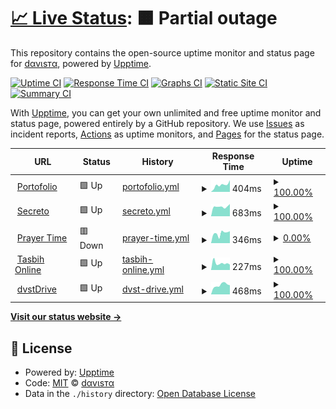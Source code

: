 # [📈 Live Status](https://status.rzlamrr.me): <!--live status--> **🟧 Partial outage**

This repository contains the open-source uptime monitor and status page for [dαvιѕтα](rzlamrr.github.io), powered by [Upptime](https://github.com/upptime/upptime).

[![Uptime CI](https://github.com/rzlamrr/status/workflows/Uptime%20CI/badge.svg)](https://github.com/rzlamrr/status/actions?query=workflow%3A%22Uptime+CI%22)
[![Response Time CI](https://github.com/rzlamrr/status/workflows/Response%20Time%20CI/badge.svg)](https://github.com/rzlamrr/status/actions?query=workflow%3A%22Response+Time+CI%22)
[![Graphs CI](https://github.com/rzlamrr/status/workflows/Graphs%20CI/badge.svg)](https://github.com/rzlamrr/status/actions?query=workflow%3A%22Graphs+CI%22)
[![Static Site CI](https://github.com/rzlamrr/status/workflows/Static%20Site%20CI/badge.svg)](https://github.com/rzlamrr/status/actions?query=workflow%3A%22Static+Site+CI%22)
[![Summary CI](https://github.com/rzlamrr/status/workflows/Summary%20CI/badge.svg)](https://github.com/rzlamrr/status/actions?query=workflow%3A%22Summary+CI%22)

With [Upptime](https://upptime.js.org), you can get your own unlimited and free uptime monitor and status page, powered entirely by a GitHub repository. We use [Issues](https://github.com/rzlamrr/status/issues) as incident reports, [Actions](https://github.com/rzlamrr/status/actions) as uptime monitors, and [Pages](https://status.rzlamrr.me) for the status page.

<!--start: status pages-->
<!-- This summary is generated by Upptime (https://github.com/upptime/upptime) -->
<!-- Do not edit this manually, your changes will be overwritten -->
<!-- prettier-ignore -->
| URL | Status | History | Response Time | Uptime |
| --- | ------ | ------- | ------------- | ------ |
| <img alt="" src="https://icons.duckduckgo.com/ip3/www.rzlamrr.me.ico" height="13"> [Portofolio](https://www.rzlamrr.me) | 🟩 Up | [portofolio.yml](https://github.com/rzlamrr/status/commits/HEAD/history/portofolio.yml) | <details><summary><img alt="Response time graph" src="./graphs/portofolio/response-time-week.png" height="20"> 404ms</summary><br><a href="https://status.rzlamrr.me/history/portofolio"><img alt="Response time 308" src="https://img.shields.io/endpoint?url=https%3A%2F%2Fraw.githubusercontent.com%2Frzlamrr%2Fstatus%2FHEAD%2Fapi%2Fportofolio%2Fresponse-time.json"></a><br><a href="https://status.rzlamrr.me/history/portofolio"><img alt="24-hour response time 298" src="https://img.shields.io/endpoint?url=https%3A%2F%2Fraw.githubusercontent.com%2Frzlamrr%2Fstatus%2FHEAD%2Fapi%2Fportofolio%2Fresponse-time-day.json"></a><br><a href="https://status.rzlamrr.me/history/portofolio"><img alt="7-day response time 404" src="https://img.shields.io/endpoint?url=https%3A%2F%2Fraw.githubusercontent.com%2Frzlamrr%2Fstatus%2FHEAD%2Fapi%2Fportofolio%2Fresponse-time-week.json"></a><br><a href="https://status.rzlamrr.me/history/portofolio"><img alt="30-day response time 356" src="https://img.shields.io/endpoint?url=https%3A%2F%2Fraw.githubusercontent.com%2Frzlamrr%2Fstatus%2FHEAD%2Fapi%2Fportofolio%2Fresponse-time-month.json"></a><br><a href="https://status.rzlamrr.me/history/portofolio"><img alt="1-year response time 308" src="https://img.shields.io/endpoint?url=https%3A%2F%2Fraw.githubusercontent.com%2Frzlamrr%2Fstatus%2FHEAD%2Fapi%2Fportofolio%2Fresponse-time-year.json"></a></details> | <details><summary><a href="https://status.rzlamrr.me/history/portofolio">100.00%</a></summary><a href="https://status.rzlamrr.me/history/portofolio"><img alt="All-time uptime 99.93%" src="https://img.shields.io/endpoint?url=https%3A%2F%2Fraw.githubusercontent.com%2Frzlamrr%2Fstatus%2FHEAD%2Fapi%2Fportofolio%2Fuptime.json"></a><br><a href="https://status.rzlamrr.me/history/portofolio"><img alt="24-hour uptime 100.00%" src="https://img.shields.io/endpoint?url=https%3A%2F%2Fraw.githubusercontent.com%2Frzlamrr%2Fstatus%2FHEAD%2Fapi%2Fportofolio%2Fuptime-day.json"></a><br><a href="https://status.rzlamrr.me/history/portofolio"><img alt="7-day uptime 100.00%" src="https://img.shields.io/endpoint?url=https%3A%2F%2Fraw.githubusercontent.com%2Frzlamrr%2Fstatus%2FHEAD%2Fapi%2Fportofolio%2Fuptime-week.json"></a><br><a href="https://status.rzlamrr.me/history/portofolio"><img alt="30-day uptime 100.00%" src="https://img.shields.io/endpoint?url=https%3A%2F%2Fraw.githubusercontent.com%2Frzlamrr%2Fstatus%2FHEAD%2Fapi%2Fportofolio%2Fuptime-month.json"></a><br><a href="https://status.rzlamrr.me/history/portofolio"><img alt="1-year uptime 99.93%" src="https://img.shields.io/endpoint?url=https%3A%2F%2Fraw.githubusercontent.com%2Frzlamrr%2Fstatus%2FHEAD%2Fapi%2Fportofolio%2Fuptime-year.json"></a></details>
| <img alt="" src="https://icons.duckduckgo.com/ip3/secreto.rzlamrr.me.ico" height="13"> [Secreto](https://secreto.rzlamrr.me) | 🟩 Up | [secreto.yml](https://github.com/rzlamrr/status/commits/HEAD/history/secreto.yml) | <details><summary><img alt="Response time graph" src="./graphs/secreto/response-time-week.png" height="20"> 683ms</summary><br><a href="https://status.rzlamrr.me/history/secreto"><img alt="Response time 580" src="https://img.shields.io/endpoint?url=https%3A%2F%2Fraw.githubusercontent.com%2Frzlamrr%2Fstatus%2FHEAD%2Fapi%2Fsecreto%2Fresponse-time.json"></a><br><a href="https://status.rzlamrr.me/history/secreto"><img alt="24-hour response time 641" src="https://img.shields.io/endpoint?url=https%3A%2F%2Fraw.githubusercontent.com%2Frzlamrr%2Fstatus%2FHEAD%2Fapi%2Fsecreto%2Fresponse-time-day.json"></a><br><a href="https://status.rzlamrr.me/history/secreto"><img alt="7-day response time 683" src="https://img.shields.io/endpoint?url=https%3A%2F%2Fraw.githubusercontent.com%2Frzlamrr%2Fstatus%2FHEAD%2Fapi%2Fsecreto%2Fresponse-time-week.json"></a><br><a href="https://status.rzlamrr.me/history/secreto"><img alt="30-day response time 559" src="https://img.shields.io/endpoint?url=https%3A%2F%2Fraw.githubusercontent.com%2Frzlamrr%2Fstatus%2FHEAD%2Fapi%2Fsecreto%2Fresponse-time-month.json"></a><br><a href="https://status.rzlamrr.me/history/secreto"><img alt="1-year response time 580" src="https://img.shields.io/endpoint?url=https%3A%2F%2Fraw.githubusercontent.com%2Frzlamrr%2Fstatus%2FHEAD%2Fapi%2Fsecreto%2Fresponse-time-year.json"></a></details> | <details><summary><a href="https://status.rzlamrr.me/history/secreto">100.00%</a></summary><a href="https://status.rzlamrr.me/history/secreto"><img alt="All-time uptime 73.86%" src="https://img.shields.io/endpoint?url=https%3A%2F%2Fraw.githubusercontent.com%2Frzlamrr%2Fstatus%2FHEAD%2Fapi%2Fsecreto%2Fuptime.json"></a><br><a href="https://status.rzlamrr.me/history/secreto"><img alt="24-hour uptime 100.00%" src="https://img.shields.io/endpoint?url=https%3A%2F%2Fraw.githubusercontent.com%2Frzlamrr%2Fstatus%2FHEAD%2Fapi%2Fsecreto%2Fuptime-day.json"></a><br><a href="https://status.rzlamrr.me/history/secreto"><img alt="7-day uptime 100.00%" src="https://img.shields.io/endpoint?url=https%3A%2F%2Fraw.githubusercontent.com%2Frzlamrr%2Fstatus%2FHEAD%2Fapi%2Fsecreto%2Fuptime-week.json"></a><br><a href="https://status.rzlamrr.me/history/secreto"><img alt="30-day uptime 60.53%" src="https://img.shields.io/endpoint?url=https%3A%2F%2Fraw.githubusercontent.com%2Frzlamrr%2Fstatus%2FHEAD%2Fapi%2Fsecreto%2Fuptime-month.json"></a><br><a href="https://status.rzlamrr.me/history/secreto"><img alt="1-year uptime 73.86%" src="https://img.shields.io/endpoint?url=https%3A%2F%2Fraw.githubusercontent.com%2Frzlamrr%2Fstatus%2FHEAD%2Fapi%2Fsecreto%2Fuptime-year.json"></a></details>
| <img alt="" src="https://icons.duckduckgo.com/ip3/jadwal.rzlamrr.me.ico" height="13"> [Prayer Time](https://jadwal.rzlamrr.me) | 🟥 Down | [prayer-time.yml](https://github.com/rzlamrr/status/commits/HEAD/history/prayer-time.yml) | <details><summary><img alt="Response time graph" src="./graphs/prayer-time/response-time-week.png" height="20"> 346ms</summary><br><a href="https://status.rzlamrr.me/history/prayer-time"><img alt="Response time 348" src="https://img.shields.io/endpoint?url=https%3A%2F%2Fraw.githubusercontent.com%2Frzlamrr%2Fstatus%2FHEAD%2Fapi%2Fprayer-time%2Fresponse-time.json"></a><br><a href="https://status.rzlamrr.me/history/prayer-time"><img alt="24-hour response time 285" src="https://img.shields.io/endpoint?url=https%3A%2F%2Fraw.githubusercontent.com%2Frzlamrr%2Fstatus%2FHEAD%2Fapi%2Fprayer-time%2Fresponse-time-day.json"></a><br><a href="https://status.rzlamrr.me/history/prayer-time"><img alt="7-day response time 346" src="https://img.shields.io/endpoint?url=https%3A%2F%2Fraw.githubusercontent.com%2Frzlamrr%2Fstatus%2FHEAD%2Fapi%2Fprayer-time%2Fresponse-time-week.json"></a><br><a href="https://status.rzlamrr.me/history/prayer-time"><img alt="30-day response time 336" src="https://img.shields.io/endpoint?url=https%3A%2F%2Fraw.githubusercontent.com%2Frzlamrr%2Fstatus%2FHEAD%2Fapi%2Fprayer-time%2Fresponse-time-month.json"></a><br><a href="https://status.rzlamrr.me/history/prayer-time"><img alt="1-year response time 348" src="https://img.shields.io/endpoint?url=https%3A%2F%2Fraw.githubusercontent.com%2Frzlamrr%2Fstatus%2FHEAD%2Fapi%2Fprayer-time%2Fresponse-time-year.json"></a></details> | <details><summary><a href="https://status.rzlamrr.me/history/prayer-time">0.00%</a></summary><a href="https://status.rzlamrr.me/history/prayer-time"><img alt="All-time uptime 63.12%" src="https://img.shields.io/endpoint?url=https%3A%2F%2Fraw.githubusercontent.com%2Frzlamrr%2Fstatus%2FHEAD%2Fapi%2Fprayer-time%2Fuptime.json"></a><br><a href="https://status.rzlamrr.me/history/prayer-time"><img alt="24-hour uptime 0.00%" src="https://img.shields.io/endpoint?url=https%3A%2F%2Fraw.githubusercontent.com%2Frzlamrr%2Fstatus%2FHEAD%2Fapi%2Fprayer-time%2Fuptime-day.json"></a><br><a href="https://status.rzlamrr.me/history/prayer-time"><img alt="7-day uptime 0.00%" src="https://img.shields.io/endpoint?url=https%3A%2F%2Fraw.githubusercontent.com%2Frzlamrr%2Fstatus%2FHEAD%2Fapi%2Fprayer-time%2Fuptime-week.json"></a><br><a href="https://status.rzlamrr.me/history/prayer-time"><img alt="30-day uptime 1.38%" src="https://img.shields.io/endpoint?url=https%3A%2F%2Fraw.githubusercontent.com%2Frzlamrr%2Fstatus%2FHEAD%2Fapi%2Fprayer-time%2Fuptime-month.json"></a><br><a href="https://status.rzlamrr.me/history/prayer-time"><img alt="1-year uptime 63.12%" src="https://img.shields.io/endpoint?url=https%3A%2F%2Fraw.githubusercontent.com%2Frzlamrr%2Fstatus%2FHEAD%2Fapi%2Fprayer-time%2Fuptime-year.json"></a></details>
| <img alt="" src="https://icons.duckduckgo.com/ip3/tasbih.rzlamrr.me.ico" height="13"> [Tasbih Online](https://tasbih.rzlamrr.me) | 🟩 Up | [tasbih-online.yml](https://github.com/rzlamrr/status/commits/HEAD/history/tasbih-online.yml) | <details><summary><img alt="Response time graph" src="./graphs/tasbih-online/response-time-week.png" height="20"> 227ms</summary><br><a href="https://status.rzlamrr.me/history/tasbih-online"><img alt="Response time 169" src="https://img.shields.io/endpoint?url=https%3A%2F%2Fraw.githubusercontent.com%2Frzlamrr%2Fstatus%2FHEAD%2Fapi%2Ftasbih-online%2Fresponse-time.json"></a><br><a href="https://status.rzlamrr.me/history/tasbih-online"><img alt="24-hour response time 198" src="https://img.shields.io/endpoint?url=https%3A%2F%2Fraw.githubusercontent.com%2Frzlamrr%2Fstatus%2FHEAD%2Fapi%2Ftasbih-online%2Fresponse-time-day.json"></a><br><a href="https://status.rzlamrr.me/history/tasbih-online"><img alt="7-day response time 227" src="https://img.shields.io/endpoint?url=https%3A%2F%2Fraw.githubusercontent.com%2Frzlamrr%2Fstatus%2FHEAD%2Fapi%2Ftasbih-online%2Fresponse-time-week.json"></a><br><a href="https://status.rzlamrr.me/history/tasbih-online"><img alt="30-day response time 247" src="https://img.shields.io/endpoint?url=https%3A%2F%2Fraw.githubusercontent.com%2Frzlamrr%2Fstatus%2FHEAD%2Fapi%2Ftasbih-online%2Fresponse-time-month.json"></a><br><a href="https://status.rzlamrr.me/history/tasbih-online"><img alt="1-year response time 169" src="https://img.shields.io/endpoint?url=https%3A%2F%2Fraw.githubusercontent.com%2Frzlamrr%2Fstatus%2FHEAD%2Fapi%2Ftasbih-online%2Fresponse-time-year.json"></a></details> | <details><summary><a href="https://status.rzlamrr.me/history/tasbih-online">100.00%</a></summary><a href="https://status.rzlamrr.me/history/tasbih-online"><img alt="All-time uptime 99.95%" src="https://img.shields.io/endpoint?url=https%3A%2F%2Fraw.githubusercontent.com%2Frzlamrr%2Fstatus%2FHEAD%2Fapi%2Ftasbih-online%2Fuptime.json"></a><br><a href="https://status.rzlamrr.me/history/tasbih-online"><img alt="24-hour uptime 100.00%" src="https://img.shields.io/endpoint?url=https%3A%2F%2Fraw.githubusercontent.com%2Frzlamrr%2Fstatus%2FHEAD%2Fapi%2Ftasbih-online%2Fuptime-day.json"></a><br><a href="https://status.rzlamrr.me/history/tasbih-online"><img alt="7-day uptime 100.00%" src="https://img.shields.io/endpoint?url=https%3A%2F%2Fraw.githubusercontent.com%2Frzlamrr%2Fstatus%2FHEAD%2Fapi%2Ftasbih-online%2Fuptime-week.json"></a><br><a href="https://status.rzlamrr.me/history/tasbih-online"><img alt="30-day uptime 100.00%" src="https://img.shields.io/endpoint?url=https%3A%2F%2Fraw.githubusercontent.com%2Frzlamrr%2Fstatus%2FHEAD%2Fapi%2Ftasbih-online%2Fuptime-month.json"></a><br><a href="https://status.rzlamrr.me/history/tasbih-online"><img alt="1-year uptime 99.95%" src="https://img.shields.io/endpoint?url=https%3A%2F%2Fraw.githubusercontent.com%2Frzlamrr%2Fstatus%2FHEAD%2Fapi%2Ftasbih-online%2Fuptime-year.json"></a></details>
| <img alt="" src="https://icons.duckduckgo.com/ip3/drive.rzlamrr.me.ico" height="13"> [dvstDrive](https://drive.rzlamrr.me) | 🟩 Up | [dvst-drive.yml](https://github.com/rzlamrr/status/commits/HEAD/history/dvst-drive.yml) | <details><summary><img alt="Response time graph" src="./graphs/dvst-drive/response-time-week.png" height="20"> 468ms</summary><br><a href="https://status.rzlamrr.me/history/dvst-drive"><img alt="Response time 623" src="https://img.shields.io/endpoint?url=https%3A%2F%2Fraw.githubusercontent.com%2Frzlamrr%2Fstatus%2FHEAD%2Fapi%2Fdvst-drive%2Fresponse-time.json"></a><br><a href="https://status.rzlamrr.me/history/dvst-drive"><img alt="24-hour response time 500" src="https://img.shields.io/endpoint?url=https%3A%2F%2Fraw.githubusercontent.com%2Frzlamrr%2Fstatus%2FHEAD%2Fapi%2Fdvst-drive%2Fresponse-time-day.json"></a><br><a href="https://status.rzlamrr.me/history/dvst-drive"><img alt="7-day response time 468" src="https://img.shields.io/endpoint?url=https%3A%2F%2Fraw.githubusercontent.com%2Frzlamrr%2Fstatus%2FHEAD%2Fapi%2Fdvst-drive%2Fresponse-time-week.json"></a><br><a href="https://status.rzlamrr.me/history/dvst-drive"><img alt="30-day response time 384" src="https://img.shields.io/endpoint?url=https%3A%2F%2Fraw.githubusercontent.com%2Frzlamrr%2Fstatus%2FHEAD%2Fapi%2Fdvst-drive%2Fresponse-time-month.json"></a><br><a href="https://status.rzlamrr.me/history/dvst-drive"><img alt="1-year response time 623" src="https://img.shields.io/endpoint?url=https%3A%2F%2Fraw.githubusercontent.com%2Frzlamrr%2Fstatus%2FHEAD%2Fapi%2Fdvst-drive%2Fresponse-time-year.json"></a></details> | <details><summary><a href="https://status.rzlamrr.me/history/dvst-drive">100.00%</a></summary><a href="https://status.rzlamrr.me/history/dvst-drive"><img alt="All-time uptime 99.96%" src="https://img.shields.io/endpoint?url=https%3A%2F%2Fraw.githubusercontent.com%2Frzlamrr%2Fstatus%2FHEAD%2Fapi%2Fdvst-drive%2Fuptime.json"></a><br><a href="https://status.rzlamrr.me/history/dvst-drive"><img alt="24-hour uptime 100.00%" src="https://img.shields.io/endpoint?url=https%3A%2F%2Fraw.githubusercontent.com%2Frzlamrr%2Fstatus%2FHEAD%2Fapi%2Fdvst-drive%2Fuptime-day.json"></a><br><a href="https://status.rzlamrr.me/history/dvst-drive"><img alt="7-day uptime 100.00%" src="https://img.shields.io/endpoint?url=https%3A%2F%2Fraw.githubusercontent.com%2Frzlamrr%2Fstatus%2FHEAD%2Fapi%2Fdvst-drive%2Fuptime-week.json"></a><br><a href="https://status.rzlamrr.me/history/dvst-drive"><img alt="30-day uptime 100.00%" src="https://img.shields.io/endpoint?url=https%3A%2F%2Fraw.githubusercontent.com%2Frzlamrr%2Fstatus%2FHEAD%2Fapi%2Fdvst-drive%2Fuptime-month.json"></a><br><a href="https://status.rzlamrr.me/history/dvst-drive"><img alt="1-year uptime 99.96%" src="https://img.shields.io/endpoint?url=https%3A%2F%2Fraw.githubusercontent.com%2Frzlamrr%2Fstatus%2FHEAD%2Fapi%2Fdvst-drive%2Fuptime-year.json"></a></details>

<!--end: status pages-->

[**Visit our status website →**](https://status.rzlamrr.me)

## 📄 License

- Powered by: [Upptime](https://github.com/upptime/upptime)
- Code: [MIT](./LICENSE) © [dαvιѕтα](rzlamrr.github.io)
- Data in the `./history` directory: [Open Database License](https://opendatacommons.org/licenses/odbl/1-0/)
